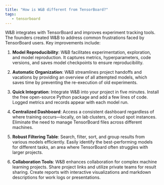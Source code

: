 ```yaml
---
title: "How is W&B different from TensorBoard?"
tags:
   - tensorboard
---
```


W&B integrates with TensorBoard and improves experiment tracking tools. The founders created W&B to address common frustrations faced by TensorBoard users. Key improvements include:

1. **Model Reproducibility**: W&B facilitates experimentation, exploration, and model reproduction. It captures metrics, hyperparameters, code versions, and saves model checkpoints to ensure reproducibility.

2. **Automatic Organization**: W&B streamlines project handoffs and vacations by providing an overview of all attempted models, which saves time by preventing the re-execution of old experiments.

3. **Quick Integration**: Integrate W&B into your project in five minutes. Install the free open-source Python package and add a few lines of code. Logged metrics and records appear with each model run.

4. **Centralized Dashboard**: Access a consistent dashboard regardless of where training occurs—locally, on lab clusters, or cloud spot instances. Eliminate the need to manage TensorBoard files across different machines.

5. **Robust Filtering Table**: Search, filter, sort, and group results from various models efficiently. Easily identify the best-performing models for different tasks, an area where TensorBoard often struggles with larger projects.

6. **Collaboration Tools**: W&B enhances collaboration for complex machine learning projects. Share project links and utilize private teams for result sharing. Create reports with interactive visualizations and markdown descriptions for work logs or presentations.
